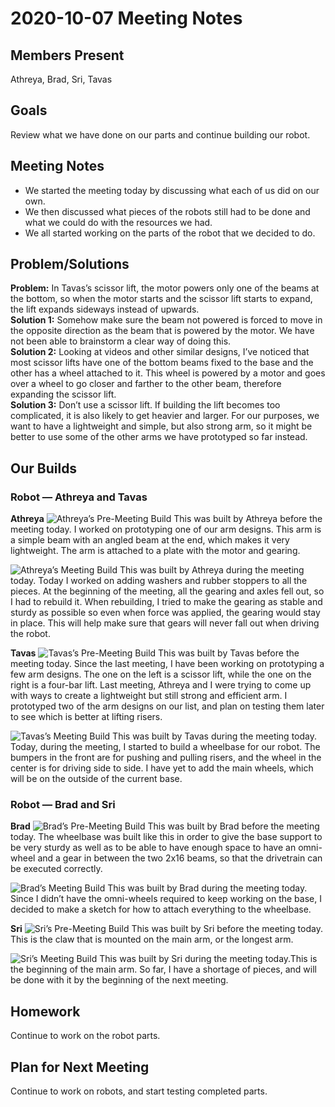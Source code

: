 # 2020-10-07 Meeting Notes

## Members Present  
Athreya, Brad, Sri, Tavas

## Goals

Review what we have done on our parts and continue building our robot.

## Meeting Notes  

- We started the meeting today by discussing what each of us did on our own.
- We then discussed what pieces of the robots still had to be done and what we could do with the resources we had.
- We all started working on the parts of the robot that we decided to do.

## Problem/Solutions

**Problem:** In Tavas’s scissor lift, the motor powers only one of the beams at the bottom, so when the motor starts and the scissor lift starts to expand, the lift expands sideways instead of upwards.  
**Solution 1:** Somehow make sure the beam not powered is forced to move in the opposite direction as the beam that is powered by the motor. We have not been able to brainstorm a clear way of doing this.  
**Solution 2:** Looking at videos and other similar designs, I’ve noticed that most scissor lifts have one of the bottom beams fixed to the base and the other has a wheel attached to it. This wheel is powered by a motor and goes over a wheel to go closer and farther to the other beam, therefore expanding the scissor lift.  
**Solution 3:** Don’t use a scissor lift. If building the lift becomes too complicated, it is also likely to get heavier and larger. For our purposes, we want to have a lightweight and simple, but also strong arm, so it might be better to use some of the other arms we have prototyped so far instead.

## Our Builds

### Robot — Athreya and Tavas

**Athreya**
![Athreya’s Pre-Meeting Build](../img/2020-10-07-build-Athreya.jpg)
This was built by Athreya before the meeting today. I worked on prototyping one of our arm designs. This arm is a simple beam with an angled beam at the end, which makes it very lightweight. The arm is attached to a plate with the motor and gearing.

![Athreya’s Meeting Build](../img/2020-10-07-meeting-build-Athreya.jpg)
This was built by Athreya during the meeting today. Today I worked on adding washers and rubber stoppers to all the pieces. At the beginning of the meeting, all the gearing and axles fell out, so I had to rebuild it. When rebuilding, I tried to make the gearing as stable and sturdy as possible so even when force was applied, the gearing would stay in place. This will help make sure that gears will never fall out when driving the robot.

**Tavas**
![Tavas’s Pre-Meeting Build](../img/2020-10-07-build-Tavas.jpg)
This was built by Tavas before the meeting today. Since the last meeting, I have been working on prototyping a few arm designs. The one on the left is a scissor lift, while the one on the right is a four-bar lift. Last meeting, Athreya and I were trying to come up with ways to create a lightweight but still strong and efficient arm. I prototyped two of the arm designs on our list, and plan on testing them later to see which is better at lifting risers.

![Tavas’s Meeting Build](../img/2020-10-07-meeting-build-Tavas.jpg)
This was built by Tavas during the meeting today. Today, during the meeting, I started to build a wheelbase for our robot. The bumpers in the front are for pushing and pulling risers, and the wheel in the center is for driving side to side. I have yet to add the main wheels, which will be on the outside of the current base.


### Robot — Brad and Sri

**Brad**
![Brad’s Pre-Meeting Build](../img/2020-10-07-build-Brad.jpg)
This was built by Brad before the meeting today. The wheelbase was built like this in order to give the base support to be very sturdy as well as to be able to have enough space to have an omni-wheel and a gear in between the two 2x16 beams, so that the drivetrain can be executed correctly.

![Brad’s Meeting Build](../img/2020-10-07-meeting-build-Brad.jpg)
This was built by Brad during the meeting today. Since I didn’t have the omni-wheels required to keep working on the base, I decided to make a sketch for how to attach everything to the wheelbase.

**Sri**
![Sri’s Pre-Meeting Build](../img/2020-10-07-build-Sri.jpg)
This was built by Sri before the meeting today. This is the claw that is mounted on the main arm, or the longest arm. 

![Sri’s Meeting Build](../img/2020-10-07-meeting-build-Sri.jpg)
This was built by Sri during the meeting today.This is the beginning of the main arm. So far, I have a shortage of pieces, and will be done with it by the beginning of the next meeting. 

## Homework  

Continue to work on the robot parts.

## Plan for Next Meeting  

Continue to work on robots, and start testing completed parts.






